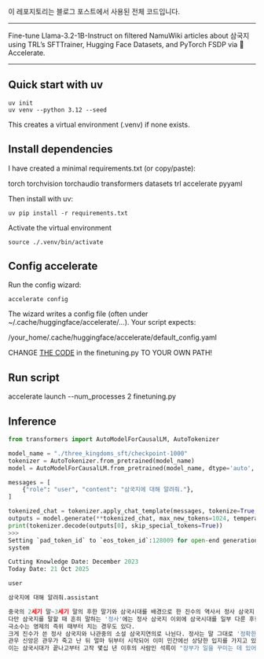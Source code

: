 이 레포지토리는 블로그 포스트에서 사용된 전체 코드입니다.

---

Fine-tune Llama-3.2-1B-Instruct on filtered NamuWiki articles about 삼국지 using TRL’s SFTTrainer, Hugging Face Datasets, and PyTorch FSDP via 🤗 Accelerate.

---

## Quick start with uv

```command
uv init
uv venv --python 3.12 --seed
```

This creates a virtual environment (.venv) if none exists.

## Install dependencies

I have created a minimal requirements.txt (or copy/paste):

torch
torchvision
torchaudio
transformers
datasets
trl
accelerate
pyyaml

Then install with uv:

```command
uv pip install -r requirements.txt
```

Activate the virtual environment

```command
source ./.venv/bin/activate
```

## Config accelerate

Run the config wizard:

```command
accelerate config
```

The wizard writes a config file (often under ~/.cache/huggingface/accelerate/…).
Your script expects:

/your_home/.cache/huggingface/accelerate/default_config.yaml

CHANGE [THE CODE](https://github.com/jiogenes/llm-three-kingdoms-finetuning/blob/0ba833bbbb46b8ff843a922191ba166bd0a7ac28/finetuning.py#L51C16-L51C26) in the finetuning.py TO YOUR OWN PATH! 

## Run script

accelerate launch --num_processes 2 finetuning.py

## Inference

```python
from transformers import AutoModelForCausalLM, AutoTokenizer

model_name = "./three_kingdoms_sft/checkpoint-1000"
tokenizer = AutoTokenizer.from_pretrained(model_name)
model = AutoModelForCausalLM.from_pretrained(model_name, dtype='auto', device_map='auto')

messages = [
    {"role": "user", "content": "삼국지에 대해 알려줘."},
]

tokenized_chat = tokenizer.apply_chat_template(messages, tokenize=True, return_dict=True, return_tensors='pt').to(model.device)
outputs = model.generate(**tokenized_chat, max_new_tokens=1024, temperature=0.7, do_sample=True)
print(tokenizer.decode(outputs[0], skip_special_tokens=True))
>>>
Setting `pad_token_id` to `eos_token_id`:128009 for open-end generation.
system

Cutting Knowledge Date: December 2023
Today Date: 21 Oct 2025

user

삼국지에 대해 알려줘.assistant

중국의 2세기 말~3세기 말의 후한 말기와 삼국시대를 배경으로 한 진수의 역사서 정사 삼국지 혹은 나관중의 역사 소설 삼국지연의를 말한다. 이 둘은 이야기의 큰 줄기는 같지만 세세한 부분은 서로 다른 부분도 많다. 중국의 서기 184년 후한의 쇠퇴와 황건적의 난으로 인한 군웅할거 시대부터 사마염이 건국한 서진이 중국을 통일한 280년까지 있었던 역사를 다룬 책으로 이것의 소설판인 삼국지연의는 중국 4대 기서 중에서도 으뜸으로 치는 사람이 많으며 21세기인 현재에도 많은 사람들이 읽는 동아시아권을 대표하는 고전소설이다.
다만 삼국지를 말할 때 흔히 말하는 '정사'에는 정사 삼국지 이외에 삼국시대를 일부 다룬 후한서나 진서 등 몇몇 역사서의 내용을 포함해서 말하는 경우도 있으며, 후자의 경우는 나관중 이후 시대 삼국지연의 판본 오리지널 설정이나 화관색전 등이 포함되기도, 않기도 한다. 심지어는 20세기, 21세기에 창작된 설정이 후대 삼국지에 지속적으로 영향을 주기도 한다. 가령 도원결의 에피소드 시작 장면을 "황건적을 물리칠 의병을 구한다는 방문 앞에서 우연히 세 사람이 만났다"고 하면 기존 연의를 따른 것이고 "유비가 차(茶)를 사러 갔다 황건적 마원의를 만나 위기를 겪고 장비 덕에 목숨을 건진 뒤 장비에게 가보인 칼을 줬다가 어머니가 열 받아 차를 강물에 던져 버렸다"라고 하면 요시카와 에이지를 따른 본이다. 가장 최근의 사례로는 코에이사의 게임 삼국지 시리즈에서 시작된 수많은 설정들이 있다.
극소수는 영제의 즉위 때부터 치는 경우도 있다.
크게 진수가 쓴 정사 삼국지와 나관중의 소설 삼국지연의로 나뉜다. 정사는 말 그대로 '정확한 사실의 역사 기록'이며 연의는 소설이기 때문에 '실제 역사를 토대로 쓴 가상의 이야기'이다. 삼국지연의는 관우와 제갈량이 스타가 된 소설이기도 하며 연의 이후로 더욱 제갈량은 지혜의 화신 취급을 받고 관우는 관왕 혹은 관제라 불리며 무신(武神)이 되어 무속신앙의 대상이 되기도 한다. 여기에 다른 오호대장군도 정도는 다르지만 무속 신앙의 대상이 되었다. 근데 확실히 넘어가야 할 것은 관우가 관제묘로서 신으로 추앙받고 백성들이 유비 등을 추앙하고 제갈량 등을 지혜의 화신으로 섬긴 것은 연의보다 훨씬 이전이었다는 점이다. 추가로 많이 착각하지만 조조는 연의 이전에도 악역이었다. 서주 대학살이나, 병역을 2년에서 평생으로 늘린 둔전제 등의 영향으로 보인다. 즉, 연의 이전에도 이미 관우, 제갈량, 조조 등의 주요 인물들에 대한 평가가 이미 만들어져 있었고, 연의에서는 그러한 평가나 이미지를 극대화한 것으로 보아야 한다.
관우 신앙은 관우가 죽고 난 뒤 얼마 뒤부터 시작되어 이미 민간에선 상당한 입지를 가지고 있었다. 정확히 말하면 이미 관우의 입지가 대단하기에 삼국지연의에서 하늘로 올라가는 최후등이 추가되었다고 보는게 옳다. 물론 삼국지연의 후에 우주를 뚫을 기세가 된 것도 맞다. 한국 서울에 있는 동묘가 바로 관우를 모시는 사당이다.
이는 삼국시대가 끝나고부터 고작 몇십 년 이후의 사람인 석륵이 "장부가 일을 꾸미는 데 있어서는 마음이 호탕해서 일월과 같아야 하오. 짐은 조맹덕에 버금가는 길, '장부가 일을 꾸미는 것'이 바로 관우의 일생을 모르는 것이기 때문이다. 두보는 "장부가 일을 꾸미는
```
